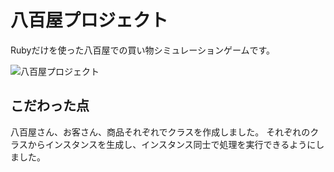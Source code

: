 # 八百屋プロジェクト
Rubyだけを使った八百屋での買い物シミュレーションゲームです。

![八百屋プロジェクト](https://user-images.githubusercontent.com/70506409/138577846-026427d0-a6a8-460f-a1f4-0a97af4af240.gif)

## こだわった点
八百屋さん、お客さん、商品それぞれでクラスを作成しました。
それぞれのクラスからインスタンスを生成し、インスタンス同士で処理を実行できるようにしました。
